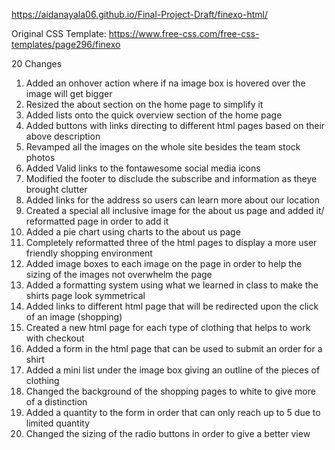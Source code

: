 https://aidanayala06.github.io/Final-Project-Draft/finexo-html/

Original CSS Template: https://www.free-css.com/free-css-templates/page296/finexo

20 Changes
1. Added an onhover action where if na image box is hovered over the image will get bigger
2. Resized the about section on the home page to simplify it
3.  Added lists onto the quick overview section of the home page
4.  Added buttons with links directing to different html pages based on their above description
5.  Revamped all the images on the whole site besides the team stock photos
6.  Added Valid links to the fontawesome social media icons
7.  Modified the footer to disclude the subscribe and information as theye brought clutter
8.  Added links for the address so users can learn more about our location
9.  Created a special all inclusive image for the about us page and added it/ reformatted page in order to add it
10.  Added a pie chart using charts to the about us page
11.  Completely reformatted three of the html pages to display a more user friendly shopping environment
12.  Added image boxes to each image on the page in order to help the sizing of the images not overwhelm the page
13.  Added a formatting system using what we learned in class to make the shirts page look symmetrical
14.  Added links to different html page that will be redirected upon the click of an image (shopping)
15.  Created a new html page for each type of clothing that helps to work with checkout
16.  Added a form in the html page that can be used to submit an order for a shirt
17.  Added a mini list under the image box giving an outline of the pieces of clothing
18.  Changed the background of the shopping pages to white to give more of a distinction
19.  Added a quantity to the form in order that can only reach up to 5 due to limited quantity
20.  Changed the sizing of the radio buttons in order to give a better view

